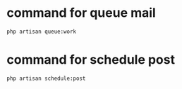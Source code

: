 
# command for queue mail
```bash 
php artisan queue:work
```
# command for schedule post 
```bash
php artisan schedule:post
```
